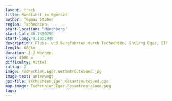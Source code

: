 ```yaml
---
layout: track
title: Rundfahrt im Egertal
author: Thomas Stober
region: Tschechien
start-location: "Münchberg"
start-lat: 48.7459290
start-long: 9.1051440
description: Fluss- und Bergfahrten durch Tschechien. Entlang Eger, Elbe und Moldau nach Osten bis Prag. Zurück auf dem Paneuropa Radweg über Pilsen nach Weiden.
length: 680km
duration: 1-2 Wochen
rise: 4500 m
difficulty: Mittel
rating: 2
image: Tschechien.Eger.GesamtrouteSued.jpg
image-text: unterwegs
gpx-file: Tschechien.Eger.GesamtrouteSued.gpx
map-image: Tschechien.Eger.GesamtrouteSued.png
tags: 
---
```







